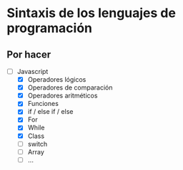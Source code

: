 # Sintaxis de los lenguajes de programación

## Por hacer

- [ ] Javascript
  - [x] Operadores lógicos
  - [x] Operadores de comparación
  - [x] Operadores aritméticos
  - [x] Funciones
  - [x] if / else if / else
  - [x] For
  - [x] While
  - [x] Class
  - [ ] switch
  - [ ] Array
  - [ ] ...
